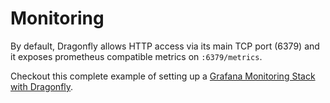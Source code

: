 # Monitoring

By default, Dragonfly allows HTTP access via its main TCP port (6379) and it exposes prometheus compatible metrics on `:6379/metrics`.

Checkout this complete example of setting up a [Grafana Monitoring Stack with Dragonfly](https://github.com/dragonflydb/dragonfly/tree/main/tools/local/monitoring).



